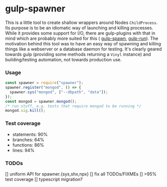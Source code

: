 # gulp-spawner

This is a little tool to create shallow wrappers around Nodes `ChildProcess`. Its
purpose is to be an idiomatic way of launching and killing processes. While it
provides some support for I/O, there are gulp-plugins with that in mind which
are probably more suited for this (
[gulp-spawn](https://www.npmjs.com/package/gulp-spawn),
[gulp-run](https://www.npmjs.com/package/gulp-run)).
The motivation behind this tool was to have an easy way of spawning and killing
things like a webserver or a database daemon for testing. It's clearly geared
towards gulp (providing some methods returning a `Vinyl` instance) and
building/testing automation, not towards production use.

### Usage

```javascript
const spawner = require("spawner");
spawner.register("mongod", () => {
  spawner.sys("mongod", ["--dbpath", "data"]);
});
const mongod = spawner.mongod();
/* run stuff, e.g. tests that require mongod to be running */
mongod.sig.kill();
```

### Test coverage

- statements: 90%
- branches: 64%
- functions: 86%
- lines: 94%

### TODOs

[] uniform API for spawner.{sys,shx,npx}
[] fix all TODOs/FIXMEs
[] &gt;95% test coverage
[] typescript migration?
